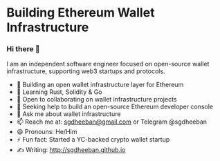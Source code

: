 # Building Ethereum Wallet Infrastructure

### Hi there 👋

I am an independent software engineer focused on open-source wallet infrastructure, supporting web3 startups and protocols.

- 🔭 Building an open wallet infrastructure layer for Ethereum  
- 🌱 Learning Rust, Solidity & Go  
- 👯 Open to collaborating on wallet infrastructure projects  
- 🤔 Seeking help to build an open-source Ethereum developer console  
- 💬 Ask me about wallet infrastructure  
- 📫 Reach me at: sgdheeban@gmail.com or Telegram @sgdheeban
- 😄 Pronouns: He/Him  
- ⚡ Fun fact: Started a YC-backed crypto wallet startup
- ✍️ Writing: http://sgdheeban.github.io

<!--
**sgdheeban/sgdheeban** is a ✨ _special_ ✨ repository because its `README.md` (this file) appears on your GitHub profile.

Here are some ideas to get you started:

- 🔭 I’m currently working on ...
- 🌱 I’m currently learning ...
- 👯 I’m looking to collaborate on ...
- 🤔 I’m looking for help with ...
- 💬 Ask me about ...
- 📫 How to reach me: ...
- 😄 Pronouns: ...
- ⚡ Fun fact: ...
-->
